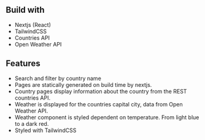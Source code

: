 ## Build with
- Nextjs (React)
- TailwindCSS
- Countries API
- Open Weather API

## Features
- Search and filter by country name
- Pages are statically generated on build time by nextjs.
- Country pages display information about the country from the REST countries API.
- Weather is displayed for the countries capital city, data from Open Weather API.
- Weather component is styled dependent on temperature. From light blue to a dark red.
- Styled with TailwindCSS
